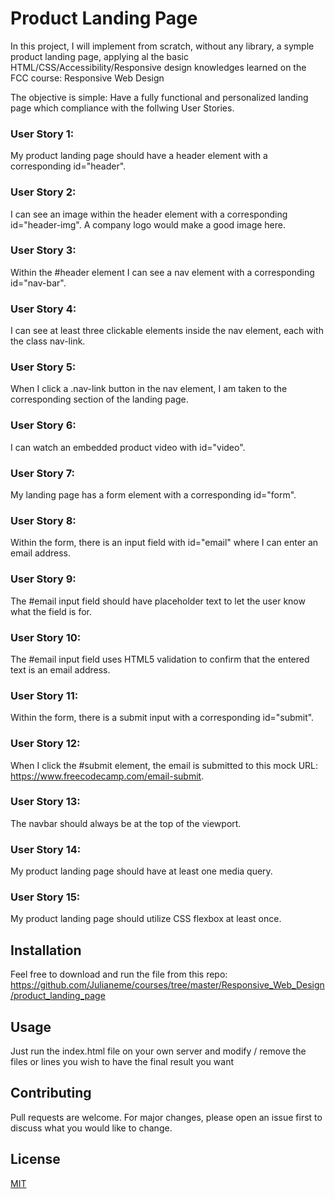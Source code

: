 # Product Landing Page

In this project, I will implement from scratch, without any library, a symple product landing page, applying al the basic HTML/CSS/Accessibility/Responsive design knowledges learned on the FCC course: Responsive Web Design

The objective is simple: Have a fully functional and personalized landing page which compliance with the follwing User Stories.

### User Story 1:
My product landing page should have a header element with a corresponding id="header".

### User Story 2:
I can see an image within the header element with a corresponding id="header-img". A company logo would make a good image here.

### User Story 3:
Within the #header element I can see a nav element with a corresponding id="nav-bar".

### User Story 4:
I can see at least three clickable elements inside the nav element, each with the class nav-link.

### User Story 5:
When I click a .nav-link button in the nav element, I am taken to the corresponding section of the landing page.

### User Story 6:
I can watch an embedded product video with id="video".

### User Story 7:
My landing page has a form element with a corresponding id="form".

### User Story 8:
Within the form, there is an input field with id="email" where I can enter an email address.

### User Story 9:
The #email input field should have placeholder text to let the user know what the field is for.

### User Story 10:
The #email input field uses HTML5 validation to confirm that the entered text is an email address.

### User Story 11:
Within the form, there is a submit input with a corresponding id="submit".

### User Story 12:
When I click the #submit element, the email is submitted to this mock URL: https://www.freecodecamp.com/email-submit.

### User Story 13:
The navbar should always be at the top of the viewport.

### User Story 14:
My product landing page should have at least one media query.

### User Story 15:
My product landing page should utilize CSS flexbox at least once.

## Installation

Feel free to download and run the file from this repo:
https://github.com/Julianeme/courses/tree/master/Responsive_Web_Design/product_landing_page


## Usage

Just run the index.html file on your own server and modify / remove the files or
lines you wish to have the final result you want

## Contributing
Pull requests are welcome. For major changes, please open an issue first to discuss what you would like to change.


## License
[MIT](https://choosealicense.com/licenses/mit/)